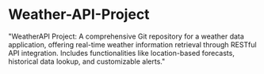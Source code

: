 # Weather-API-Project
"WeatherAPI Project: A comprehensive Git repository for a weather data application, offering real-time weather information retrieval through RESTful API integration. Includes functionalities like location-based forecasts, historical data lookup, and customizable alerts."
